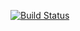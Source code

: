 [![Build Status](https://travis-ci.com/Mednnn/chessviz.svg?branch=test)](https://travis-ci.com/Mednnn/chessviz)
